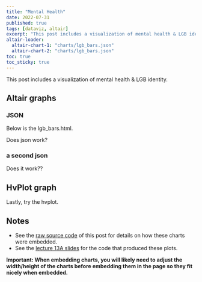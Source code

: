 ```yaml
---
title: "Mental Health"
date: 2022-07-31
published: true
tags: [dataviz, altair]
excerpt: "This post includes a visualization of mental health & LGB identity."
altair-loader:
  altair-chart-1: "charts/lgb_bars.json"
  altair-chart-2: "charts/lgb_bars.json"
toc: true
toc_sticky: true
---
```


This post includes a visualization of mental health & LGB identity.

## Altair graphs

### JSON

Below is the lgb_bars.html.

<div id="altair-chart-1"></div>

Does json work?

### a second json

<div id="altair-chart-2"></div>

Does it work??


## HvPlot graph

Lastly, try the hvplot.

<div id="hv-chart-1"></div>


## Notes

- See the [raw source code](https://raw.githubusercontent.com/MUSA-550-Fall-2020/github-pages-starter/master/_posts/2019-04-13-measles-charts.md) of this post for details on how these charts were embedded.
- See the [lecture 13A slides](https://github.com/MUSA-550-Fall-2020/week-13/blob/master/lecture-13A.ipynb) for the code that produced these plots.

**Important: When embedding charts, you will likely need to adjust the width/height of the charts before embedding them in the page so they fit nicely when embedded.**
